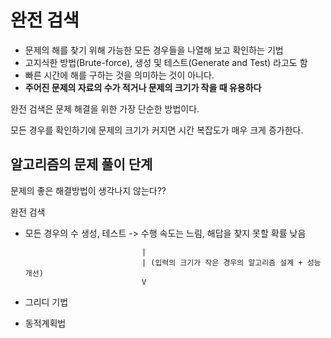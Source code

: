 # 완전 검색

- 문제의 해를 찾기 위해 가능한 모든 경우들을 나열해 보고 확인하는 기법
- 고지식한 방법(Brute-force), 생성 및 테스트(Generate and Test) 라고도 함
- 빠른 시간에 해를 구하는 것을 의미하는 것이 아니다.
- **주어진 문제의 자료의 수가 적거나 문제의 크기가 작을 때 유용하다**

완전 검색은 문제 해결을 위한 가장 단순한 방법이다.

모든 경우를 확인하기에 문제의 크기가 커지면 시간 복잡도가 매우 크게 증가한다.

## 알고리즘의 문제 풀이 단계

문제의 좋은 해결방법이 생각나지 않는다??


완전 검색
- 모든 경우의 수 생성, 테스트 -> 수행 속도는 느림, 해답을 찾지 못할 확률 낮음

                                |
                                | (입력의 크기가 작은 경우의 알고리즘 설계 + 성능 개선)
                                V

- 그리디 기법
- 동적계획법


